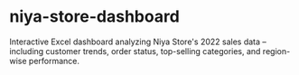 # niya-store-dashboard
Interactive Excel dashboard analyzing Niya Store's 2022 sales data – including customer trends, order status, top-selling categories, and region-wise performance.

